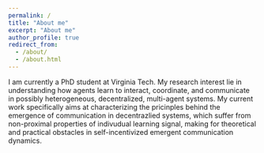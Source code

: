 ```yaml
---
permalink: /
title: "About me"
excerpt: "About me"
author_profile: true
redirect_from: 
  - /about/
  - /about.html
---
```

I am currently a PhD student at Virginia Tech. My research interest lie in understanding how agents learn to interact, coordinate, and communicate in possibly heterogeneous, decentralized, multi-agent systems. My current work specifically aims at characterizing the pricinples behind the emergence of communication in decentrazlied systems, which suffer from non-proximal properties of indivudual learning signal, making for theoretical and practical obstacles in self-incentivized emergent communication dynamics.
